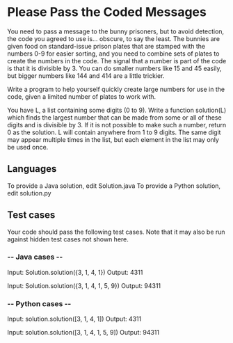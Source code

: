 # Please Pass the Coded Messages
You need to pass a message to the bunny prisoners, but
to avoid detection, the code you agreed to use is… 
obscure, to say the least. The bunnies are given food 
on standard-issue prison plates that are stamped with 
the numbers 0-9 for easier sorting, and you need to 
combine sets of plates to create the numbers in the 
code. The signal that a number is part of the code is 
that it is divisible by 3. You can do smaller numbers 
like 15 and 45 easily, but bigger numbers like 144 and 
414 are a little trickier. 

Write a program to help yourself quickly create large 
numbers for use in the code, given a limited number of 
plates to work with.

You have L, a list containing some digits (0 to 9). 
Write a function solution(L) which finds the largest 
number that can be made from some or all of these 
digits and is divisible by 3. If it is not possible to 
make such a number, return 0 as the solution. L will 
contain anywhere from 1 to 9 digits. The same digit may 
appear multiple times in the list, but each element in 
the list may only be used once.

## Languages
To provide a Java solution, edit Solution.java
To provide a Python solution, edit solution.py

## Test cases
Your code should pass the following test cases.
Note that it may also be run against hidden test cases 
not shown here.

### -- Java cases --
Input:
Solution.solution({3, 1, 4, 1})
Output:
4311

Input:
Solution.solution({3, 1, 4, 1, 5, 9})
Output:
94311

### -- Python cases --
Input:
solution.solution([3, 1, 4, 1])
Output:
4311

Input:
solution.solution([3, 1, 4, 1, 5, 9])
Output:
94311
